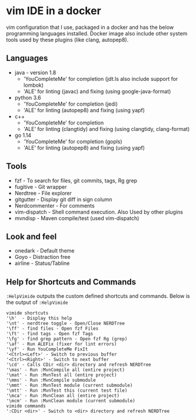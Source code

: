 # vim IDE in a docker
vim configuration that I use, packaged in a docker and has the below programming languages installed. Docker image
also include other system tools used by these plugins (like clang, autopep8).
## Languages
* java - version 1.8
	* 'YouCompleteMe' for completion (jdt.ls also include support for lombok)
	* 'ALE' for linting (javac) and fixing (using google-java-format)
* python 3.6
	* 'YouCompleteMe' for completion (jedi)
	* 'ALE' for linting (autopep8) and fixing (using yapf)
* c++
	* 'YouCompleteMe' for completion
	* 'ALE' for linting (clangtidy) and fixing (using clangtidy, clang-format)
* go 1.14
	* 'YouCompleteMe' for completion (gopls)
	* 'ALE' for linting (autopep8) and fixing (using yapf)

## Tools
* fzf - To search for files, git commits, tags, Rg grep
* fugitive - Git wrapper
* Nerdtree - File explorer
* gitgutter - Display git diff in sign column
* Nerdcommenter - For comments
* vim-dispatch - Shell command execution. Also Used by other plugins
* mvndisp - Maven compile/test (used vim-dispatch)

## Look and feel
* onedark - Default theme
* Goyo - Distraction free
* airline - Status/Tabline

## Help for Shortcuts and Commands
`:HelpVimide` outputs the custom defined shortcuts and commands.
Below is the output of `:HelpVimide`
```
vimide shortcuts
'\h'  - Display this help
'\nt' - nerdtree toggle - Open/Close NERDTree
'\ff' - find files - Open fzf Files
'\ft' - find tags - Open fzf Tags
'\fg' - find grep pattern - Open fzf Rg (grep)
'\af' - Run ALEFix (fixer for lint errors)
'\yf' - Run YouCompleteMe FixIt
'<Ctrl><Left>' - Switch to previous buffer
'<Ctrl><Right>' - Switch to next buffer
'\cd' - Calls CDir <dir> directory and refresh NERDTree
'\mas' - Run :MvnCompile all (entire project)
'\mat' - Run :MvnTest all (entire project)
'\mms' - Run :MvnCompile submodule
'\mmt' - Run :MvnTest module (current submodule)
'\mtt' - Run :MvnTest this (current test file)
'\mca' - Run :MvnClean all (entire project)
'\mcm' - Run :MvnClean module (current submodule)
vimide commands
':CDir <dir>' - Switch to <dir> directory and refresh NERDTree
```
